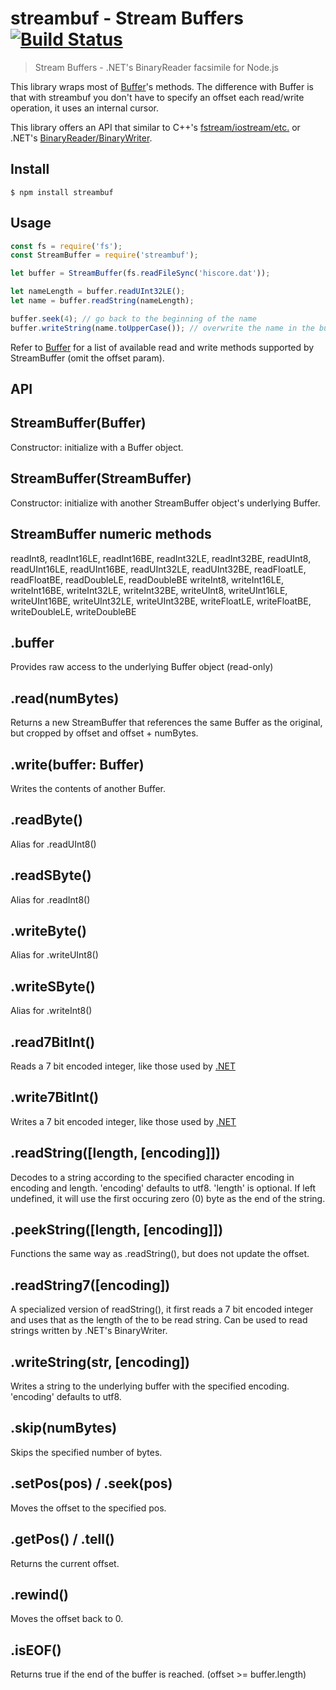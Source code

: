 # streambuf - Stream Buffers [![Build Status](https://travis-ci.org/Wiiseguy/node-streambuf.svg?branch=master)](https://travis-ci.org/Wiiseguy/node-streambuf)
> Stream Buffers - .NET's BinaryReader facsimile for Node.js

This library wraps most of [Buffer](https://nodejs.org/api/buffer.html)'s methods. The difference with Buffer is that with streambuf you don't have to specify an offset each read/write operation, it uses an internal cursor. 

This library offers an API that similar to C++'s [fstream/iostream/etc.](https://www.cplusplus.com/reference/iolibrary/) or .NET's [BinaryReader/BinaryWriter](https://docs.microsoft.com/en-us/dotnet/api/system.io).

## Install

```
$ npm install streambuf
```


## Usage

```js
const fs = require('fs');
const StreamBuffer = require('streambuf');

let buffer = StreamBuffer(fs.readFileSync('hiscore.dat'));

let nameLength = buffer.readUInt32LE();
let name = buffer.readString(nameLength);

buffer.seek(4); // go back to the beginning of the name
buffer.writeString(name.toUpperCase()); // overwrite the name in the buffer with something else

```

Refer to [Buffer](https://nodejs.org/api/buffer.html) for a list of available read and write methods supported by StreamBuffer (omit the offset param).

## API

StreamBuffer(Buffer)
---
Constructor: initialize with a Buffer object.

StreamBuffer(StreamBuffer)
--- 
Constructor: initialize with another StreamBuffer object's underlying Buffer.

StreamBuffer numeric methods
---
readInt8, readInt16LE, readInt16BE, readInt32LE, readInt32BE, readUInt8, readUInt16LE, readUInt16BE, readUInt32LE, readUInt32BE, readFloatLE, readFloatBE, readDoubleLE, readDoubleBE
writeInt8, writeInt16LE, writeInt16BE, writeInt32LE, writeInt32BE, writeUInt8, writeUInt16LE, writeUInt16BE, writeUInt32LE, writeUInt32BE, writeFloatLE, writeFloatBE, writeDoubleLE, writeDoubleBE

.buffer
---
Provides raw access to the underlying Buffer object (read-only)

.read(numBytes)
---
Returns a new StreamBuffer that references the same Buffer as the original, but cropped by offset and offset + numBytes.

.write(buffer: Buffer)
---
Writes the contents of another Buffer.

.readByte()
---
Alias for .readUInt8()

.readSByte()
---
Alias for .readInt8()

.writeByte()
---
Alias for .writeUInt8()

.writeSByte()
---
Alias for .writeInt8()

.read7BitInt()
---
Reads a 7 bit encoded integer, like those used by [.NET](https://msdn.microsoft.com/en-us/library/system.io.binarywriter.write7bitencodedint(v=vs.110).aspx)

.write7BitInt()
---
Writes a 7 bit encoded integer, like those used by [.NET](https://msdn.microsoft.com/en-us/library/system.io.binarywriter.write7bitencodedint(v=vs.110).aspx)

.readString([length, [encoding]])
---
Decodes to a string according to the specified character encoding in encoding and length.
'encoding' defaults to utf8.
'length' is optional. If left undefined, it will use the first occuring zero (0) byte as the end of the string.

.peekString([length, [encoding]])
---
Functions the same way as .readString(), but does not update the offset.

.readString7([encoding])
---
A specialized version of readString(), it first reads a 7 bit encoded integer and uses that as the length of the to be read string. Can be used to read strings written by .NET's BinaryWriter.

.writeString(str, [encoding])
---
Writes a string to the underlying buffer with the specified encoding.
'encoding' defaults to utf8.

.skip(numBytes)
---
Skips the specified number of bytes.

.setPos(pos) / .seek(pos)
---
Moves the offset to the specified pos.

.getPos() / .tell()
---
Returns the current offset.

.rewind()
---
Moves the offset back to 0.

.isEOF()
---
Returns true if the end of the buffer is reached. (offset >= buffer.length)


